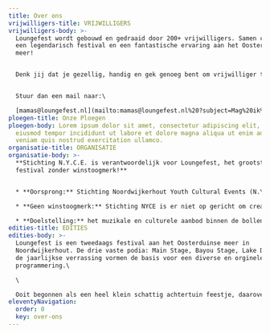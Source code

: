 ```yaml
---
title: Over ons
vrijwilligers-title: VRIJWILLIGERS
vrijwilligers-body: >-
  Loungefest wordt gebouwd en gedraaid door 200+ vrijwilligers. Samen creëren we
  een legendarisch festival en een fantastische ervaring aan het Oosterduinse
  meer!


  Denk jij dat je gezellig, handig en gek genoeg bent om vrijwilliger te worden bij Loungefest? 


  Stuur dan een mail naar:\

  [mamas@loungefest.nl](mailto:mamas@loungefest.nl%20?subject=Mag%20ik%20ook%20een%20Loungefest%20held(in)%20worden%3F)
ploegen-title: Onze Ploegen
ploegen-body: Lorem ipsum dolor sit amet, consectetur adipiscing elit, sed do
  eiusmod tempor incididunt ut labore et dolore magna aliqua ut enim ad minim
  veniam quis nostrud exercitation ullamco.
organisatie-title: ORGANISATIE
organisatie-body: >-
  **Stichting N.Y.C.E. is verantwoordelijk voor Loungefest, het grootste
  festival zonder winstoogmerk!**


  * **Oorsprong:** Stichting Noordwijkerhout Youth Cultural Events (N.Y.C.E.) is in 2012 opgericht door een vriendengroep met een absolute passie voor muziek. Samen organiseren wij nu al meerdere jaren een fantastisch evenement genaamd Loungefest zodat deze passie op een zeer feestlijke manier tot uiting kan worden gebracht! 

  * **Geen winstoogmerk:** Stichting NYCE is er niet op gericht om creativiteit om te zetten naar maximale winsten (zonder winstoogmerk). Daarom is het prijsbeleid ons evenement vriendelijk en bewust laagdrempelig.  

  * **Doelstelling:** het muzikale en culturele aanbod binnen de bollenstreek te verbreden en te verdiepen via uitdagende programmaonderdelen. In andere woorden (lokaal) talent, progressieve muziek, kunst, dans, werelds eten en diverse gekkigheid bewerkstelligen voor een breed en creatief uitgaanspubliek.
edities-title: EDITIES
edities-body: >-
  Loungefest is een tweedaags festival aan het Oosterduinse meer in
  Noordwijkerhout. De drie vaste podia: Main Stage, Bayou Stage, Lake Disco plus
  de jaarlijkse verrassing vormen de basis voor een diverse en orginele
  programmering.\

  \

  Ooit begonnen als een heel klein schattig achtertuin feestje, daarover meer informatie in een **[3FM radio interview (klik)!](https://www.youtube.com/watch?v=xd3Gv3ovefM&feature=emb_logo)**
eleventyNavigation:
  order: 0
  key: over-ons
---
```


